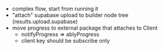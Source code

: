 - complex flow, start from running it
- "attach" supabase upload to builder node tree (results.upload.supabase)
- move progress to external package that attaches to Client
  - notifyProgress => ablyProgress
  - client key should be subscribe only
